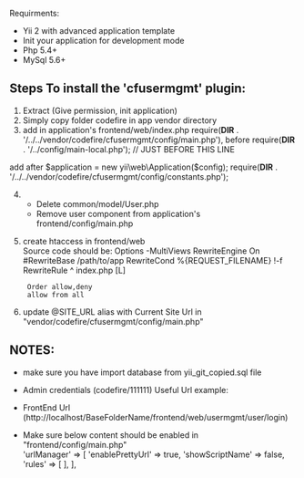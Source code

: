Requirments:
* Yii 2 with advanced application template
* Init your application for development mode
* Php 5.4+
* MySql 5.6+

Steps To install the 'cfusermgmt' plugin:
-----------------------------------------------------------------------------------------
1. Extract (Give permission, init application)
2. Simply copy folder codefire in app vendor directory
3. add in application's frontend/web/index.php 
require(__DIR__ . '/../../vendor/codefire/cfusermgmt/config/main.php'),
before
require(__DIR__ . '/../config/main-local.php');   // JUST BEFORE THIS LINE


add after $application = new yii\web\Application($config);
require(__DIR__ . '/../../vendor/codefire/cfusermgmt/config/constants.php');

4.  - Delete common/model/User.php
    - Remove user component from application's frontend/config/main.php
    
5. create htaccess in frontend/web    
	Source code should be:
		<IfModule mod_rewrite.c>
			Options -MultiViews
			RewriteEngine On
			#RewriteBase /path/to/app
			RewriteCond %{REQUEST_FILENAME} !-f
			RewriteRule ^ index.php [L]
		</IfModule>

		Order allow,deny
		allow from all

6. update @SITE_URL alias with Current Site Url in "vendor/codefire/cfusermgmt/config/main.php"


NOTES:
-----------------------------
* make sure you have import database from yii_git_copied.sql file
* Admin credentials (codefire/111111)
Useful Url example:
* FrontEnd Url (http://localhost/BaseFolderName/frontend/web/usermgmt/user/login)

* Make sure below content should be enabled in "frontend/config/main.php"	
'urlManager' => [
    'enablePrettyUrl' => true,
    'showScriptName' => false,
    'rules' => [
    ],
],




















        
